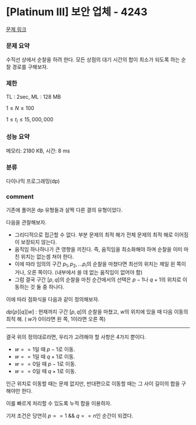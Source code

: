 # [Platinum III] 보안 업체 - 4243

[문제 링크](https://www.acmicpc.net/problem/4243)

### 문제 요약

<p> 수직선 상에서 순찰을 하려 한다. 모든 상점의 대기 시간의 합이 최소가 되도록 하는 순찰 경로를 구해보자. </p>

### 제한

TL : 2sec, ML : 128 MB

$1 ≤ N ≤ 100$

$1 ≤ t_i ≤ 15,000,000$

### 성능 요약

메모리: 2180 KB, 시간: 8 ms

### 분류

다이나믹 프로그래밍(dp)

### comment

기존에 풀어온 dp 유형들과 살짝 다른 결의 유형이었다.

다음을 관찰해보자.

* 그리디적으로 접근할 수 없다. 부분 문제의 최적 해가 전체 문제의 최적 해로 이어짐이 보장되지 않는다.
* 움직임 하나하나가 큰 영향을 끼친다. 즉, 움직임을 최소화해야 하며 순찰을 이미 마친 위치는 없는셈 쳐야 한다.
* 이에 따라 임의의 구간 $p_1, p_2, ... p_i$의 순찰을 마쳤다면 최선의 위치는 제일 왼 쪽이거나, 오른 쪽이다. (내부에서 쓸 데 없는 움직임이 없어야 함)
* 그럼 결국 구간 $[p, q]$의 순찰을 마친 순간에서의 선택은 $p - 1$나 $q + 1$의 위치로 이동하는 것 둘 중 하나다.

이에 따라 점화식을 다음과 같이 정의해보자.

$dp[p][q][w]$ : 현재까지 구간 $[p, q]$의 순찰을 마쳤고, $w$의 위치에 있을 때 다음 이동의 최적 해. ( $w$가 $0$이라면 왼 쪽, $1$이라면 오른 쪽)

-----------------------------------------------------------------------------------------------------------------------------------------------------------------------

결국 위의 정의대로라면, 우리가 고려해야 할 사항은 4가지 뿐이다.

* $w == 1$일 때 $p - 1$로 이동.
* $w == 1$일 때 $q + 1$로 이동.
* $w == 0$일 때 $p - 1$로 이동.
* $w == 0$일 때 $q + 1$로 이동.

인근 위치로 이동할 때는 문제 없지만, 반대편으로 이동할 때는 그 사이 길이의 합을 구해야만 한다.

이를 빠르게 처리할 수 있도록 누적 합을 이용하자.

기저 조건은 당연히 $p == 1$ && $q == n$인 순간이 되겠다.
